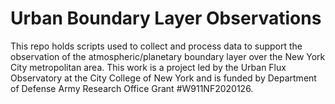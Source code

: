 # Urban Boundary Layer Observations
This repo holds scripts used to collect and process data to support the observation of the atmospheric/planetary boundary layer over the New York City metropolitan area. This work is a project led by the Urban Flux Observatory at the City College of New York and is funded by Department of Defense Army Research Office Grant #W911NF2020126.
